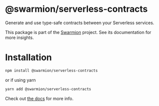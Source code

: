 # @swarmion/serverless-contracts

Generate and use type-safe contracts between your Serverless services.

This package is part of the [Swarmion](https://www.swarmion.dev) project. See its documentation for more insights.

# Installation

```bash
npm install @swarmion/serverless-contracts
```

or if using yarn

```bash
yarn add @swarmion/serverless-contracts
```

Check out [the docs](https://www.swarmion.dev/docs/how-to-guides/use-serverless-contracts/) for more info.
